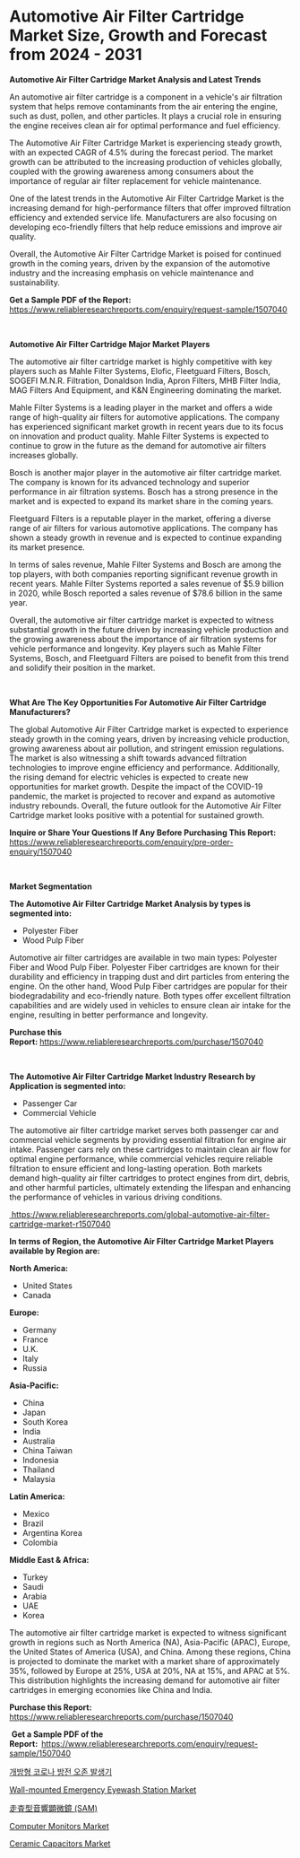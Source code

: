 <p><h1>Automotive Air Filter Cartridge Market Size, Growth and Forecast from 2024 - 2031</h1></p><p><strong>Automotive Air Filter Cartridge Market Analysis and Latest Trends</strong></p>
<p><p>An automotive air filter cartridge is a component in a vehicle's air filtration system that helps remove contaminants from the air entering the engine, such as dust, pollen, and other particles. It plays a crucial role in ensuring the engine receives clean air for optimal performance and fuel efficiency.</p><p>The Automotive Air Filter Cartridge Market is experiencing steady growth, with an expected CAGR of 4.5% during the forecast period. The market growth can be attributed to the increasing production of vehicles globally, coupled with the growing awareness among consumers about the importance of regular air filter replacement for vehicle maintenance.</p><p>One of the latest trends in the Automotive Air Filter Cartridge Market is the increasing demand for high-performance filters that offer improved filtration efficiency and extended service life. Manufacturers are also focusing on developing eco-friendly filters that help reduce emissions and improve air quality.</p><p>Overall, the Automotive Air Filter Cartridge Market is poised for continued growth in the coming years, driven by the expansion of the automotive industry and the increasing emphasis on vehicle maintenance and sustainability.</p></p>
<p><strong>Get a Sample PDF of the Report:&nbsp;</strong> <a href="https://www.reliableresearchreports.com/enquiry/request-sample/1507040">https://www.reliableresearchreports.com/enquiry/request-sample/1507040</a></p>
<p>&nbsp;</p>
<p><strong>Automotive Air Filter Cartridge Major Market Players</strong></p>
<p><p>The automotive air filter cartridge market is highly competitive with key players such as Mahle Filter Systems, Elofic, Fleetguard Filters, Bosch, SOGEFI M.N.R. Filtration, Donaldson India, Apron Filters, MHB Filter India, MAG Filters And Equipment, and K&N Engineering dominating the market.</p><p>Mahle Filter Systems is a leading player in the market and offers a wide range of high-quality air filters for automotive applications. The company has experienced significant market growth in recent years due to its focus on innovation and product quality. Mahle Filter Systems is expected to continue to grow in the future as the demand for automotive air filters increases globally.</p><p>Bosch is another major player in the automotive air filter cartridge market. The company is known for its advanced technology and superior performance in air filtration systems. Bosch has a strong presence in the market and is expected to expand its market share in the coming years.</p><p>Fleetguard Filters is a reputable player in the market, offering a diverse range of air filters for various automotive applications. The company has shown a steady growth in revenue and is expected to continue expanding its market presence.</p><p>In terms of sales revenue, Mahle Filter Systems and Bosch are among the top players, with both companies reporting significant revenue growth in recent years. Mahle Filter Systems reported a sales revenue of $5.9 billion in 2020, while Bosch reported a sales revenue of $78.6 billion in the same year.</p><p>Overall, the automotive air filter cartridge market is expected to witness substantial growth in the future driven by increasing vehicle production and the growing awareness about the importance of air filtration systems for vehicle performance and longevity. Key players such as Mahle Filter Systems, Bosch, and Fleetguard Filters are poised to benefit from this trend and solidify their position in the market.</p></p>
<p>&nbsp;</p>
<p><strong>What Are The Key Opportunities For Automotive Air Filter Cartridge Manufacturers?</strong></p>
<p><p>The global Automotive Air Filter Cartridge market is expected to experience steady growth in the coming years, driven by increasing vehicle production, growing awareness about air pollution, and stringent emission regulations. The market is also witnessing a shift towards advanced filtration technologies to improve engine efficiency and performance. Additionally, the rising demand for electric vehicles is expected to create new opportunities for market growth. Despite the impact of the COVID-19 pandemic, the market is projected to recover and expand as automotive industry rebounds. Overall, the future outlook for the Automotive Air Filter Cartridge market looks positive with a potential for sustained growth.</p></p>
<p><strong>Inquire or Share Your Questions If Any Before Purchasing This Report:</strong> <a href="https://www.reliableresearchreports.com/enquiry/pre-order-enquiry/1507040">https://www.reliableresearchreports.com/enquiry/pre-order-enquiry/1507040</a></p>
<p>&nbsp;</p>
<p><strong>Market Segmentation</strong></p>
<p><strong>The Automotive Air Filter Cartridge Market Analysis by types is segmented into:</strong></p>
<p><ul><li>Polyester Fiber</li><li>Wood Pulp Fiber</li></ul></p>
<p><p>Automotive air filter cartridges are available in two main types: Polyester Fiber and Wood Pulp Fiber. Polyester Fiber cartridges are known for their durability and efficiency in trapping dust and dirt particles from entering the engine. On the other hand, Wood Pulp Fiber cartridges are popular for their biodegradability and eco-friendly nature. Both types offer excellent filtration capabilities and are widely used in vehicles to ensure clean air intake for the engine, resulting in better performance and longevity.</p></p>
<p><strong>Purchase this Report:&nbsp;</strong><a href="https://www.reliableresearchreports.com/purchase/1507040">https://www.reliableresearchreports.com/purchase/1507040</a></p>
<p>&nbsp;</p>
<p><strong>The Automotive Air Filter Cartridge Market Industry Research by Application is segmented into:</strong></p>
<p><ul><li>Passenger Car</li><li>Commercial Vehicle</li></ul></p>
<p><p>The automotive air filter cartridge market serves both passenger car and commercial vehicle segments by providing essential filtration for engine air intake. Passenger cars rely on these cartridges to maintain clean air flow for optimal engine performance, while commercial vehicles require reliable filtration to ensure efficient and long-lasting operation. Both markets demand high-quality air filter cartridges to protect engines from dirt, debris, and other harmful particles, ultimately extending the lifespan and enhancing the performance of vehicles in various driving conditions.</p></p>
<p><a href="https://www.reliableresearchreports.com/global-automotive-air-filter-cartridge-market-r1507040">&nbsp;https://www.reliableresearchreports.com/global-automotive-air-filter-cartridge-market-r1507040</a></p>
<p><strong>In terms of Region, the Automotive Air Filter Cartridge Market Players available by Region are:</strong></p>
<p>
    <p> <strong> North America: </strong>
        <ul>
            <li>United States</li>
            <li>Canada</li>
        </ul>
        </p> 
    <p> <strong> Europe: </strong>
        <ul>
            <li>Germany</li>
            <li>France</li>
            <li>U.K.</li>
            <li>Italy</li>
            <li>Russia</li>
        </ul>
        </p> 
    <p> <strong> Asia-Pacific: </strong>
        <ul>
            <li>China</li>
            <li>Japan</li>
            <li>South Korea</li>
            <li>India</li>
            <li>Australia</li>
            <li>China Taiwan</li>
            <li>Indonesia</li>
            <li>Thailand</li>
            <li>Malaysia</li>
        </ul>
        </p> 
    <p> <strong> Latin America: </strong>
        <ul>
            <li>Mexico</li>
            <li>Brazil</li>
            <li>Argentina Korea</li>
            <li>Colombia</li>
        </ul>
        </p> 
    <p> <strong> Middle East & Africa: </strong>
        <ul>
            <li>Turkey</li>
            <li>Saudi</li>
            <li>Arabia</li>
            <li>UAE</li>
            <li>Korea</li>
        </ul>
    </p>
    </p>
<p><p>The automotive air filter cartridge market is expected to witness significant growth in regions such as North America (NA), Asia-Pacific (APAC), Europe, the United States of America (USA), and China. Among these regions, China is projected to dominate the market with a market share of approximately 35%, followed by Europe at 25%, USA at 20%, NA at 15%, and APAC at 5%. This distribution highlights the increasing demand for automotive air filter cartridges in emerging economies like China and India.</p></p>
<p><strong>Purchase this Report: </strong><a href="https://www.reliableresearchreports.com/purchase/1507040">https://www.reliableresearchreports.com/purchase/1507040</a></p>
<p>&nbsp;<strong>Get a Sample PDF of the Report:&nbsp;&nbsp;</strong><a href="https://www.reliableresearchreports.com/enquiry/request-sample/1507040">https://www.reliableresearchreports.com/enquiry/request-sample/1507040</a></p>
<p><strong></strong></p>
<p><p><a href="https://github.com/rahat-gis/Market-Research-Report-List-1/blob/main/935786085435.md">개방형 코로나 방전 오존 발생기</a></p><p><a href="https://github.com/juancolorado15/Market-Research-Report-List-2/blob/main/wall-mounted-emergency-eyewash-station-market.md">Wall-mounted Emergency Eyewash Station Market</a></p><p><a href="https://github.com/RaeJenkins1952/Market-Research-Report-List-1/blob/main/894298593050.md">走査型音響顕微鏡 (SAM)</a></p><p><a href="https://issuu.com/reportprime-2/docs/computer-monitors-market-size-2030.pptx">Computer Monitors Market</a></p><p><a href="https://issuu.com/reportprime-2/docs/ceramic-capacitors-market-size-2030.pptx">Ceramic Capacitors Market</a></p></p>